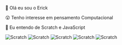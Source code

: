 🥶 Olá eu sou o Erick

😲 Tenho interesse em pensamento Computacional

📘 Eu entendo de Scratch e JavaScript 

![Scratch](https://img.shields.io/badge/Scratch-4D97FF?style=for-the-badge&logo=Scratch&logoColor=white)
![Scratch](https://img.shields.io/badge/Lua-2C2D72?style=for-the-badge&logo=lua&logoColor=white)
![Scratch](https://img.shields.io/badge/JavaScript-323330?style=for-the-badge&logo=javascript&logoColor=F7DF1E)
![Scratch](https://img.shields.io/badge/Windows-0078D6?style=for-the-badge&logo=windows&logoColor=white)
![Scratch](https://img.shields.io/badge/Opera-FF1B2D?style=for-the-badge&logo=Opera&logoColor=white)
